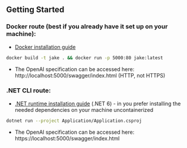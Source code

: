 <!-- GETTING STARTED -->

## Getting Started

### Docker route (best if you already have it set up on your machine):
* <a href='https://docs.docker.com/engine/install/'>Docker installation guide</a>
```sh
docker build -t jake . && docker run -p 5000:80 jake:latest
```

* The OpenAI specification can be accessed here: http://localhost:5000/swagger/index.html (HTTP, not HTTPS)

### .NET CLI route:
* <a href='https://dotnet.microsoft.com/en-us/download'>.NET runtime installation guide</a> (.NET 6) - in you prefer
  installing the needed dependencies on your machine uncontainerized
```sh
dotnet run --project Application/Application.csproj
```

* The OpenAI specification can be accessed here: https://localhost:5000/swagger/index.html
